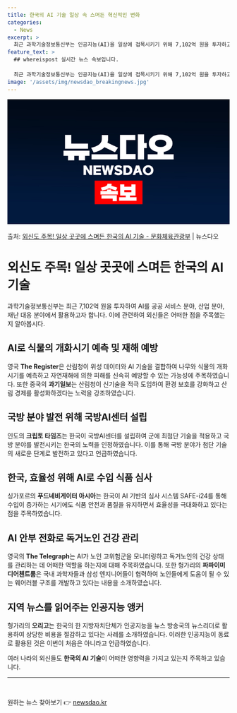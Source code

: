 ```yaml
---
title: 한국의 AI 기술 일상 속 스며든 혁신적인 변화
categories:
  - News
excerpt: >
  최근 과학기술정보통신부는 인공지능(AI)을 일상에 접목시키기 위해 7,102억 원을 투자하고 이를 통해 공공…
feature_text: >
  ## whereispost 실시간 뉴스 속보입니다.

  최근 과학기술정보통신부는 인공지능(AI)을 일상에 접목시키기 위해 7,102억 원을 투자하고 이를 통해 공공…
image: '/assets/img/newsdao_breakingnews.jpg'
---
```


![뉴스다오 속보](/assets/img/newsdao_breakingnews.jpg)

<p>출처: <a href="https://newsdao.kr/3822" rel="dofollow">외신도 주목! 일상 곳곳에 스며든 한국의 AI 기술 - 문화체육관광부</a> | 뉴스다오</p>

<h1>외신도 주목! 일상 곳곳에 스며든 <b>한국의 AI 기술</b></h1>
<p data-ke-size="size16">과학기술정보통신부는 최근 7,102억 원을 투자하여 AI를 공공 서비스 분야, 산업 분야, 재난 대응 분야에서 활용하고자 합니다. 이에 관련하여 외신들은 어떠한 점을 주목했는지 알아봅시다.</p>

<h2 data-ke-size="size26">AI로 식물의 개화시기 예측 및 재해 예방</h2>
<p data-ke-size="size16">영국 <b>The Register</b>은 산림청이 위성 데이터와 AI 기술을 결합하여 나무와 식물의 개화 시기를 예측하고 자연재해에 의한 피해를 신속히 예방할 수 있는 가능성에 주목하였습니다. 또한 중국의 <b>과기일보</b>는 산림청이 신기술을 적극 도입하여 환경 보호를 강화하고 산림 경제를 활성화하겠다는 노력을 강조하였습니다.</p>

<h2 data-ke-size="size26">국방 분야 발전 위해 국방AI센터 설립</h2>
<p data-ke-size="size16">인도의 <b>크립토 타임즈</b>는 한국이 국방AI센터를 설립하여 군에 최첨단 기술을 적용하고 국방 분야를 발전시키는 한국의 노력을 인정하였습니다. 이를 통해 국방 분야가 첨단 기술의 새로운 단계로 발전하고 있다고 언급하였습니다.</p>

<h2 data-ke-size="size26">한국, 효율성 위해 AI로 수입 식품 심사</h2>
<p data-ke-size="size16">싱가포르의 <b>푸드네비게이터 아시아</b>는 한국이 AI 기반의 심사 시스템 SAFE-i24를 통해 수입이 증가하는 시기에도 식품 안전과 품질을 유지하면서 효율성을 극대화하고 있다는 점을 주목하였습니다.</p>

<h2 data-ke-size="size26">AI 안부 전화로 독거노인 건강 관리</h2>
<p data-ke-size="size16">영국의 <b>The Telegraph</b>는 AI가 노인 고위험군을 모니터링하고 독거노인의 건강 상태를 관리하는 데 어떠한 역할을 하는지에 대해 주목하였습니다. 또한 헝가리의 <b>파파이미디어첸트룸</b>은 국내 과학자들과 삼성 엔지니어들이 협력하여 노인들에게 도움이 될 수 있는 웨어러블 구조를 개발하고 있다는 내용을 소개하였습니다.</p>

<h2 data-ke-size="size26">지역 뉴스를 읽어주는 인공지능 앵커</h2>
<p data-ke-size="size16">헝가리의 <b>오리고</b>는 한국의 한 지방자치단체가 인공지능을 뉴스 방송국의 뉴스리더로 활용하여 상당한 비용을 절감하고 있다는 사례를 소개하였습니다. 이러한 인공지능이 동료로 활용된 것은 이번이 처음은 아니라고 언급하였습니다.</p>

<p data-ke-size="size16">여러 나라의 외신들도 <b>한국의 AI 기술</b>이 어떠한 영향력을 가지고 있는지 주목하고 있습니다.</p>
<hr>
<p data-ke-size="size16">&nbsp;</p> 

원하는 뉴스 찾아보기 👉 <a href="https://newsdao.kr" rel="dofollow">newsdao.kr</a>


